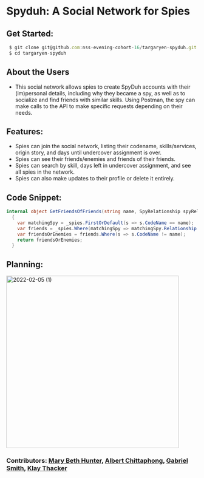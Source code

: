 # Spyduh: A Social Network for Spies

## Get Started:

```javascript
 $ git clone git@github.com:nss-evening-cohort-16/targaryen-spyduh.git
 $ cd targaryen-spyduh
```

## About the Users
* This social network allows spies to create SpyDuh accounts with their (im)personal details, including why they became a spy, as well as to socialize and find friends with similar skills. Using Postman, the spy can make calls to the API to make specific requests depending on their needs.


## Features: 
* Spies can join the social network, listing their codename, skills/services, origin story, and days until undercover assignment is over.
* Spies can see their friends/enemies and friends of their friends. 
* Spies can search by skill, days left in undercover assignment, and see all spies in the network.
* Spies can also make updates to their profile or delete it entirely.

## Code Snippet:

```c#
internal object GetFriendsOfFriends(string name, SpyRelationship spyRelationship)
  {
    var matchingSpy = _spies.FirstOrDefault(s => s.CodeName == name);
    var friends = _spies.Where(matchingSpy => matchingSpy.Relationship == spyRelationship);
    var friendsOrEnemies = friends.Where(s => s.CodeName != name);
    return friendsOrEnemies;
  }
```

## Planning:

<img width="454" alt="2022-02-05 (1)" src="https://user-images.githubusercontent.com/86667443/154809270-86291ee5-bb1b-47f2-8a97-b1e9b70936fa.jpg">

### Contributors: [Mary Beth Hunter](https://github.com/marybethhunter), [Albert Chittaphong](https://github.com/albertchitta), [Gabriel Smith](https://github.com/Gabrielsmith1998), [Klay Thacker](https://github.com/KlayTT)
